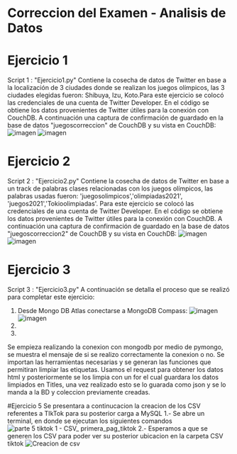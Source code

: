 # Correccion del Examen - Analisis de Datos

# Ejercicio 1
Script 1 : "Ejercicio1.py" Contiene la cosecha de datos de Twitter en base a la localización de 3 ciudades donde se realizan los juegos olímpicos, las 3 ciudades elegidas fueron: Shibuya, Izu, Koto.Para este ejercicio se colocó las credenciales de una cuenta de Twitter Developer. En el código se obtiene los datos provenientes de Twitter útiles para la conexión con CouchDB.
A continuación una captura de confirmación de guardado en la base de datos "juegoscorreccion" de CouchDB y su vista en CouchDB: 
![imagen](https://user-images.githubusercontent.com/58041267/131422008-be485f8e-fcd5-491b-ba31-51291e358769.png)
![imagen](https://user-images.githubusercontent.com/58041267/131423123-21de1608-d843-4684-b32c-13806e504246.png)

# Ejercicio 2
Script 2 : "Ejercicio2.py" Contiene la cosecha de datos de Twitter en base a un track de palabras clases relacionadas con los juegos olímpicos, las palabras usadas fueron: 'juegosolimpicos','olimpiadas2021', 'juegos2021','Tokioolimpiadas'. Para este ejercicio se colocó las credenciales de una cuenta de Twitter Developer. En el código se obtiene los datos provenientes de Twitter útiles para la conexión con CouchDB.
A continuación una captura de confirmación de guardado en la base de datos "juegoscorreccion2" de CouchDB y su vista en CouchDB:
![imagen](https://user-images.githubusercontent.com/58041267/131424071-46e93ca4-c943-4d02-a007-68e44004a938.png)
![imagen](https://user-images.githubusercontent.com/58041267/131424613-e1b11846-4a10-4eea-8deb-c5dfbecec373.png)


# Ejercicio 3
Script 3 : "Ejercicio3.py" A continuación se detalla el proceso que se realizó para completar este ejercicio:
1.  Desde Mongo DB Atlas conectarse a MongoDB Compass:
![imagen](https://user-images.githubusercontent.com/58041267/131428437-9706bc17-972a-41a0-ba2d-a378efb4cd7b.png)
![imagen](https://user-images.githubusercontent.com/58041267/131428772-25428b1f-6d27-469d-8ba4-43ae3dcd0274.png)
2. 
3.  
Se empieza realizando la conexion con mongodb por medio de pymongo, se muestra el mensaje de si se realizo correctamente la conexion o no. Se importan las herramientas necesarias y se generan las funciones que permitiran limpiar las etiquetas. Usamos el request para obtener los datos html y posteriormente se los limpia con un for el cual guardara los datos limpiados en Titles, una vez realizado esto se lo guarada como json y se lo manda a la BD y coleccion previamente creadas.

#Ejercicio 5
Se presentara  a continucacion la creacion de los CSV referentes a TIkTok para su posterior carga a MySQL
1.- Se abre un terminal, en donde  se ejecutan los siguientes comandos
![parte 5 tiktok 1 - CSV_ primera_pag_tiktok](https://user-images.githubusercontent.com/65979995/131430748-a69f8a2b-ad83-4d08-8120-47b44df11b17.png)
2.- Esperamos a que se generen los CSV para poder ver su posterior ubicacion en la carpeta CSV tiktok
![Creacion de csv](https://user-images.githubusercontent.com/65979995/131430914-ce52afe5-aac2-43b0-b2a2-737c78aeb671.PNG)


